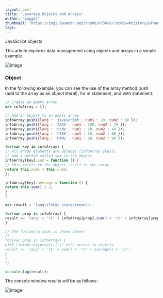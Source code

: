 ```yaml
---
layout: post
title: "Leverage Objects and Arrays"
author: "Logger"
thumbnail: "https://img1.daumcdn.net/thumb/R750x0/?scode=mtistory2&fname=https%3A%2F%2Ft1.daumcdn.net%2Fcfile%2Ftistory%2F27360B3F576B38691C"
tags: 
---
```



JavaScript objects

This article explores data management using objects and arrays in a simple example.

![image](https://t1.daumcdn.net/cfile/tistory/27360B3F576B38691C)

### Object

In the following example, you can see the use of the array method push (add to the array as an object literal), for in statement, and with statement.

```js
// Create an empty array
var infoArray = [];

// Add an object to an empty array
infoArray.push({lang : 'javaScript', num1 : 20, num2 : 50 });
infoArray.push({lang : 'SASS', num1 : 100, num2 : 70 });
infoArray.push({lang : 'node', num1 : 80, num2 : 40 });
infoArray.push({lang : 'LESS', num1 : 10, num2 : 80 });
infoArray.push({lang : 'HTML', num1 : 60, num2 : 90 });

for(var key in infoArray) {
// All array elements are objects (infoArray [key])
// add a method called sum to the object.
infoArray[key].sum = function () {
// this refers to the object itself in the array.
return this.num1 + this.num2;
};

infoArray[key].average = function () {
return this.sum() / 2;
}
}

var result = 'lang\tTotal score\tmean\n';

for(var prop in infoArray) {
result += 'lang' + '\t' + infoArray[prop].sum() + '\t' + infoArray[prop].average() + '\n';
}

// The following code is shown above:
/*
for(var prop in infoArray) {
with (infoArray[prop]) { // with access to objects
result += 'lang' + '\t' + sum() + '\t' + average() + '\n';
}
}
*/

console.log(result);
```

The console window results will be as follows:

![image](https://t1.daumcdn.net/cfile/tistory/2310113C576B39D002)